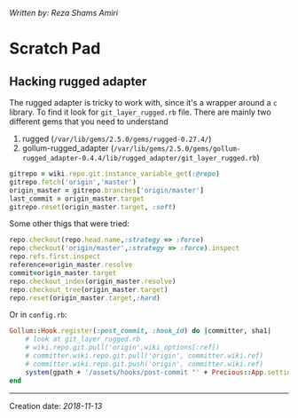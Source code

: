 _Written by: Reza Shams Amiri_
# Scratch Pad

## Hacking rugged adapter
The rugged adapter is tricky to work with, since it's a wrapper around a `c` library. To find it look for `git_layer_rugged.rb` file. There are mainly two different gems that you need to understand
1. rugged (`/var/lib/gems/2.5.0/gems/rugged-0.27.4/`)
2. gollum-rugged_adapter (`/var/lib/gems/2.5.0/gems/gollum-rugged_adapter-0.4.4/lib/rugged_adapter/git_layer_rugged.rb`)

``` ruby
gitrepo = wiki.repo.git.instance_variable_get(:@repo)
gitrepo.fetch('origin','master')
origin_master = gitrepo.branches['origin/master']
last_commit = origin_master.target
gitrepo.reset(origin_master.target, :soft)
```

Some other thigs that were tried:

``` ruby
repo.checkout(repo.head.name,:strategy => :force)
repo.checkout('origin/master',:strategy => :force).inspect
repo.refs.first.inspect 
reference=origin_master.resolve
commit=origin_master.target
repo.checkout_index(origin_master.resolve)
repo.checkout_tree(origin_master.target)
repo.reset(origin_master.target,:hard)
```

Or in `config.rb`:  
``` ruby
Gollum::Hook.register(:post_commit, :hook_id) do |committer, sha1|
    # look at git_layer_rugged.rb
    # wiki.repo.git.pull('origin',wiki_options[:ref])
    # committer.wiki.repo.git.pull('origin', committer.wiki.ref)
    # committer.wiki.repo.git.push('origin', committer.wiki.ref)
    system(gpath + '/assets/hooks/post-commit "' + Precious::App.settings.gollum_path + '"')
end
```
* * *
Creation date: _2018-11-13_
